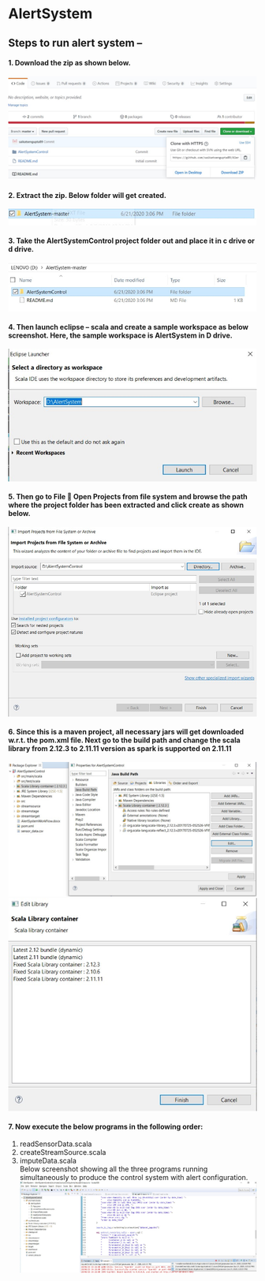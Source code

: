 # AlertSystem

## Steps to run alert system –

#### 1. Download the zip as shown below.
![alt text](https://github.com/saikatsengupta89/AlertSystem/blob/master/images/Image1.jpg?raw=true)



#### 2. Extract the zip. Below folder will get created.
![alt text](https://github.com/saikatsengupta89/AlertSystem/blob/master/images/Image2.jpg?raw=true) 



#### 3. Take the AlertSystemControl project folder out and place it in c drive or d drive.
![alt text](https://github.com/saikatsengupta89/AlertSystem/blob/master/images/Image3.jpg?raw=true)



#### 4. Then launch eclipse – scala and create a sample workspace as below screenshot. Here, the sample workspace is AlertSystem in D drive.
![alt text](https://github.com/saikatsengupta89/AlertSystem/blob/master/images/Image4.jpg?raw=true)



#### 5.	Then go to File  Open Projects from file system and browse the path where the project folder has been extracted and click create as shown below.
![alt text](https://github.com/saikatsengupta89/AlertSystem/blob/master/images/Image5.jpg?raw=true)



#### 6.	Since this is a maven project, all necessary jars will get downloaded w.r.t. the pom.xml file. Next go to the build path and change the scala library from 2.12.3  to 2.11.11 version as spark is supported on 2.11.11
![alt text](https://github.com/saikatsengupta89/AlertSystem/blob/master/images/Image6.jpg?raw=true)
![alt text](https://github.com/saikatsengupta89/AlertSystem/blob/master/images/Image7.jpg?raw=true)
 
 
 
#### 7.	Now execute the below programs in the following order:
1.	readSensorData.scala
2.	createStreamSource.scala
3.	imputeData.scala<br>Below screenshot showing all the three programs running simultaneously to produce the control system with alert configuration. </br>
![alt text](https://github.com/saikatsengupta89/AlertSystem/blob/master/images/Image8.jpg?raw=true)
